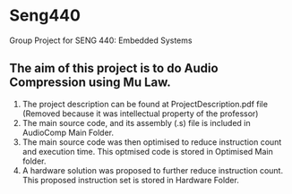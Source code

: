 # Seng440
Group Project for SENG 440: Embedded Systems

## The aim of this project is to do Audio Compression using Mu Law.

1. The project description can be found at ProjectDescription.pdf file (Removed because it was intellectual property of the professor)
2. The main source code, and its assembly (.s) file is included in AudioComp Main Folder. 
3. The main source code was then optimised to reduce instruction count and execution time. This optmised code is stored in Optimised Main folder.
4. A hardware solution was proposed to further reduce instruction count. This proposed instruction set is stored in Hardware Folder.

